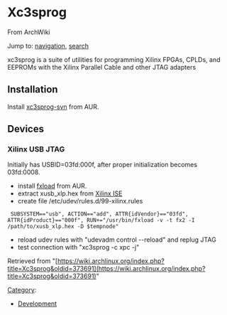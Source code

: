 # Xc3sprog

From ArchWiki

Jump to: [navigation](#column-one), [search](#searchInput)

xc3sprog is a suite of utilities for programming Xilinx FPGAs, CPLDs, and EEPROMs with the Xilinx Parallel Cable and other JTAG adapters

## Installation

Install [xc3sprog-svn](https://aur.archlinux.org/packages/xc3sprog-svn/) from AUR.

## Devices

### Xilinx USB JTAG

Initially has USBID=03fd:000f, after proper initialization becomes 03fd:0008.

*   install [fxload](https://aur.archlinux.org/packages/fxload/) from AUR.
*   extract xusb_xlp.hex from [Xilinx ISE](/index.php/Xilinx_ISE_WebPACK "Xilinx ISE WebPACK")
*   create file /etc/udev/rules.d/99-xilinx.rules

```
 SUBSYSTEM=="usb", ACTION=="add", ATTR{idVendor}=="03fd", ATTR{idProduct}=="000f", RUN+="/usr/bin/fxload -v -t fx2 -I /path/to/xusb_xlp.hex -D $tempnode"

```

*   reload udev rules with "udevadm control --reload" and replug JTAG
*   test connection with "xc3sprog -c xpc -j"

Retrieved from "[https://wiki.archlinux.org/index.php?title=Xc3sprog&oldid=373691](https://wiki.archlinux.org/index.php?title=Xc3sprog&oldid=373691)"

[Category](/index.php/Special:Categories "Special:Categories"):

*   [Development](/index.php/Category:Development "Category:Development")